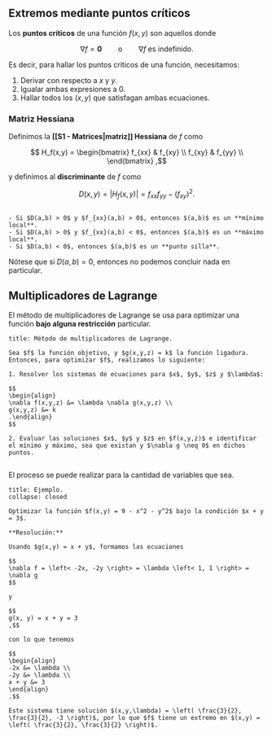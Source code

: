 ## Extremos mediante puntos críticos

Los **puntos críticos** de una función $f(x,y)$ son aquellos donde

$$
\nabla f = \mathbf{0} \qquad \text{o} \qquad \text{$\nabla f$ es indefinido}
.$$

Es decir, para hallar los puntos críticos de una función, necesitamos:

1. Derivar con respecto a $x$ y $y$.
2. Igualar ambas expresiones a $0$.
3. Hallar todos los $(x,y)$ que satisfagan ambas ecuaciones.

### Matriz Hessiana

Definimos la **[[S1 - Matrices|matriz]] Hessiana** de $f$ como

$$
H_f(x,y) = \begin{bmatrix}
f_{xx} & f_{xy} \\
f_{xy} & f_{yy} \\
\end{bmatrix}
,$$

y definimos al **discriminante** de $f$ como

$$
D(x,y) = |H_f(x,y)| = f_{xx} f_{yy} - (f_{xy})^2
.$$

```ad-theorem

- Si $D(a,b) > 0$ y $f_{xx}(a,b) > 0$, entonces $(a,b)$ es un **mínimo local**.
- Si $D(a,b) > 0$ y $f_{xx}(a,b) < 0$, entonces $(a,b)$ es un **máximo local**.
- Si $D(a,b) < 0$, entonces $(a,b)$ es un **punto silla**.

```

Nótese que si $D(a,b) = 0$, entonces no podemos concluir nada en particular.

## Multiplicadores de Lagrange

El método de multiplicadores de Lagrange se usa para optimizar una función **bajo alguna restricción** particular.

```ad-proposition
title: Método de multiplicadores de Lagrange.

Sea $f$ la función objetivo, y $g(x,y,z) = k$ la función ligadura. Entonces, para optimizar $f$, realizamos lo siguiente:

1. Resolver los sistemas de ecuaciones para $x$, $y$, $z$ y $\lambda$:

$$
\begin{align}
\nabla f(x,y,z) &= \lambda \nabla g(x,y,z) \\
g(x,y,z) &= k
.\end{align}
$$

2. Evaluar las soluciones $x$, $y$ y $z$ en $f(x,y,z)$ e identificar el mínimo y máximo, sea que existan y $\nabla g \neq 0$ en dichos puntos.


```

El proceso se puede realizar para la cantidad de variables que sea.

```ad-example
title: Ejemplo.
collapse: closed

Optimizar la función $f(x,y) = 9 - x^2 - y^2$ bajo la condición $x + y = 3$.

**Resolución:**

Usando $g(x,y) = x + y$, formamos las ecuaciones

$$
\nabla f = \left< -2x, -2y \right> = \lambda \left< 1, 1 \right> = \nabla g
$$

y

$$
g(x, y) = x + y = 3
,$$

con lo que tenemos

$$
\begin{align}
-2x &= \lambda \\
-2y &= \lambda \\
x + y &= 3
\end{align}
.$$

Este sistema tiene solución $(x,y,\lambda) = \left( \frac{3}{2}, \frac{3}{2}, -3 \right)$, por lo que $f$ tiene un extremo en $(x,y) = \left( \frac{3}{2}, \frac{3}{2} \right)$.

```
